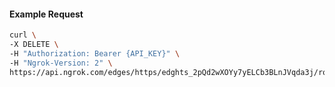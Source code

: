 <!-- Code generated for API Clients. DO NOT EDIT. -->

#### Example Request

```bash
curl \
-X DELETE \
-H "Authorization: Bearer {API_KEY}" \
-H "Ngrok-Version: 2" \
https://api.ngrok.com/edges/https/edghts_2pQd2wXOYy7yELCb3BLnJVqda3j/routes/edghtsrt_2pQd2wC9689JXSZ00EARUJmssRE/backend
```
